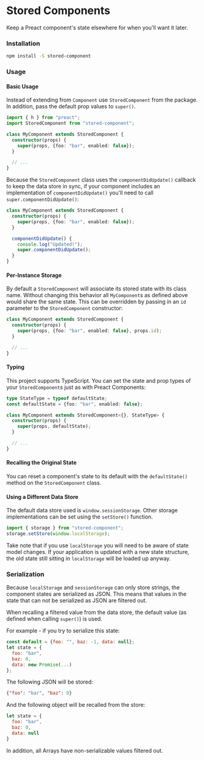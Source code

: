 Stored Components
===

Keep a Preact component's state elsewhere for when you'll want it later.

### Installation

```bash
npm install -S stored-component
```

### Usage


#### Basic Usage
Instead of extending from `Component` use `StoredComponent` from the
package. In addition, pass the default prop values to `super()`.

```typescript
import { h } from "preact";
import StoredComponent from "stored-component";

class MyComponent extends StoredComponent {
  constructor(props) {
    super(props, {foo: "bar", enabled: false});
  }

  // ...
}
```

Because the `StoredComponent` class uses the `componentDidUpdate()` callback to
keep the data store in sync, if your component includes an implementation of
`componentDidUpdate()` you'll need to call `super.componentDidUpdate()`:

```typescript
class MyComponent extends StoredComponent {
  constructor(props) {
    super(props, {foo: "bar", enabled: false});
  }

  componentDidUpdate() {
    console.log("Updated!");
    super.componentDidUpdate();
  }
}
```

#### Per-Instance Storage

By default a `StoredComponent` will associate its stored state with its class
name. Without changing this behavior all `MyComponent`s as defined above would
share the same state. This can be overridden by passing in an `id` parameter to
the `StoredComponent` constructor:

```typescript
class MyComponent extends StoredComponent {
  constructor(props) {
    super(props, {foo: "bar", enabled: false}, props.id);
  }

  // ...
}
```

#### Typing

This project supports TypeScript. You can set the state and prop types of your
`StoredComponent`s just as with Preact Components:

```typescript
type StateType = typeof defaultState;
const defaultState = {foo: "bar", enabled: false};

class MyComponent extends StoredComponent<{}, StateType> {
  constructor(props) {
    super(props, defaultState);
  }

  // ...
}
```

#### Recalling the Original State

You can reset a component's state to its default with the `defaultState()`
method on the `StoredComponent` class.

#### Using a Different Data Store

The default data store used is `window.sessionStorage`. Other storage
implementations can be set using the `setStore()` function.

```typescript
import { storage } from "stored-component";
storage.setStore(window.localStorage);
```

Take note that if you use `localStorage` you will need to be aware of state
model changes. If your application is updated with a new state structure, the
old state still sitting in `localStorage` will be loaded up anyway.

### Serialization

Because `localStorage` and `sessionStorage` can only store strings, the
component states are serialized as JSON. This means that values in the state
that can not be serialized as JSON are filtered out.

When recalling a filtered value from the data store, the default value (as
defined when calling `super()`) is used.

For example - if you try to serialize this state:

```javascript
const default = {foo: "", baz: -1, data: null};
let state = {
  foo: "bar",
  baz: 0,
  data: new Promise(...)
};
```
The following JSON will be stored:

```json
{"foo": "bar", "baz": 0}
```

And the following object will be recalled from the store:

```javascript
let state = {
  foo: "bar",
  baz: 0,
  data: null
}
```

In addition, all Arrays have non-serializable values filtered out.
